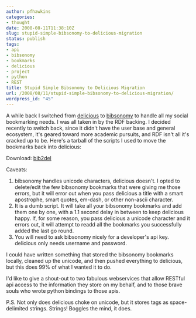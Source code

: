```yaml
---
author: pfhawkins
categories:
- thought
date: 2008-08-11T11:38:10Z
slug: stupid-simple-bibsonomy-to-delicious-migration
status: publish
tags:
- api
- bibsonomy
- bookmarks
- delicious
- project
- python
- REST
title: Stupid Simple Bibsonomy to Delicious Migration
url: /2008/08/11/stupid-simple-bibsonomy-to-delicious-migration/
wordpress_id: "45"
---
```


A while back I switched from [delicious](https://delicious.com) to
[bibsonomy](https://bibsonomy.org) to handle all my social bookmarking needs. I
was all taken in by the RDF backing. I decided recently to switch back, since
it didn't have the user base and general ecosystem, it's geared toward more
academic pursuits, and RDF isn't all it's cracked up to be. Here's a tarball
of the scripts I used to move the bookmarks back into delicious:

Download: [bib2del](https://pfhawkins.com/bib2del.tgz)

Caveats:

  1. bibsonomy handles unicode characters, delicious doesn't. I opted to delete/edit the few bibsonomy bookmarks that were giving me those errors, but it will error out when you pass delicious a title with a smart apostrophe, smart quotes, em-dash, or other non-ascii character.
  2. It is a dumb script. It will take all your bibsonomy bookmarks and add them one by one, with a 1.1 second delay in between to keep delicious happy. If, for some reason, you pass delicious a unicode character and it errors out, it will attempt to readd all the bookmarks you successfully added the last go round.
  3. You will need to ask bibsonomy nicely for a developer's api key. delicious only needs username and password.
  
  
I could have written something that stored the bibsonomy bookmarks locally,
cleaned up the unicode, and then pushed everything to delicious, but this does
99% of what I wanted it to do.

I'd like to give a shout-out to two fabulous webservices that allow RESTful
api access to the information they store on my behalf, and to those brave
souls who wrote python bindings to those apis.

P.S. Not only does delicious choke on unicode, but it stores tags as space-
delimited strings. Strings! Boggles the mind, it does.


